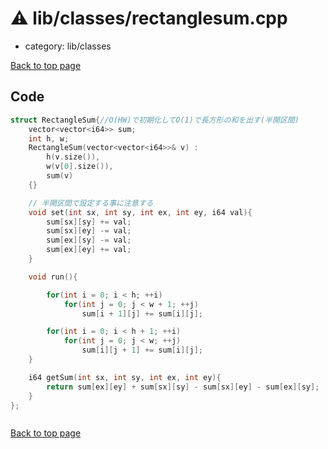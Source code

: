 <!-- mathjax config similar to math.stackexchange -->
<script type="text/javascript" async
  src="https://cdnjs.cloudflare.com/ajax/libs/mathjax/2.7.5/MathJax.js?config=TeX-MML-AM_CHTML">
</script>
<script type="text/x-mathjax-config">
  MathJax.Hub.Config({
    TeX: { equationNumbers: { autoNumber: "AMS" }},
    tex2jax: {
      inlineMath: [ ['$','$'] ],
      processEscapes: true
    },
    "HTML-CSS": { matchFontHeight: false },
    displayAlign: "left",
    displayIndent: "2em"
  });
</script>

<script type="text/javascript" src="https://cdnjs.cloudflare.com/ajax/libs/jquery/3.4.1/jquery.min.js"></script>
<script src="https://cdn.jsdelivr.net/npm/jquery-balloon-js@1.1.2/jquery.balloon.min.js" integrity="sha256-ZEYs9VrgAeNuPvs15E39OsyOJaIkXEEt10fzxJ20+2I=" crossorigin="anonymous"></script>
<script type="text/javascript" src="../../../assets/js/copy-button.js"></script>
<link rel="stylesheet" href="../../../assets/css/copy-button.css" />


# :warning: lib/classes/rectanglesum.cpp
* category: lib/classes


[Back to top page](../../../index.html)



## Code
```cpp
struct RectangleSum{//O(HW)で初期化してO(1)で長方形の和を出す(半開区間)
    vector<vector<i64>> sum;
    int h, w;
    RectangleSum(vector<vector<i64>>& v) :
        h(v.size()),
        w(v[0].size()),
        sum(v)
    {}

    // 半開区間で設定する事に注意する
    void set(int sx, int sy, int ex, int ey, i64 val){
        sum[sx][sy] += val;
        sum[sx][ey] -= val;
        sum[ex][sy] -= val;
        sum[ex][ey] += val;
    }

    void run(){

        for(int i = 0; i < h; ++i)
            for(int j = 0; j < w + 1; ++j)
                sum[i + 1][j] += sum[i][j];

        for(int i = 0; i < h + 1; ++i)
            for(int j = 0; j < w; ++j)
                sum[i][j + 1] += sum[i][j];
    }

    i64 getSum(int sx, int sy, int ex, int ey){
        return sum[ex][ey] + sum[sx][sy] - sum[sx][ey] - sum[ex][sy];
    }
};



```

[Back to top page](../../../index.html)

